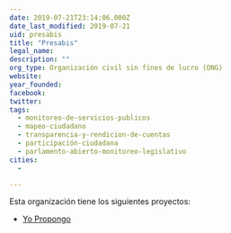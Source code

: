 ```yaml
---
date: 2019-07-21T23:14:06.000Z
date_last_modified: 2019-07-21
uid: presabis
title: "Presabis"
legal_name: 
description: ""
org_type: Organización civil sin fines de lucro (ONG)
website: 
year_founded: 
facebook: 
twitter: 
tags:
  - monitoreo-de-servicios-publicos
  - mapeo-ciudadano
  - transparencia-y-rendicion-de-cuentas
  - participación-ciudadana
  - parlamento-abierto-monitoreo-legislativo
cities: 
  - 

---
```


Esta organización tiene los siguientes proyectos:

- [Yo Propongo](/proyectos/yo-propongo)
